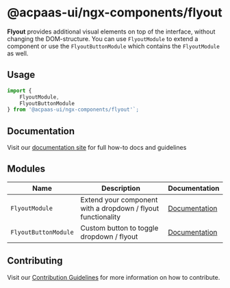 # @acpaas-ui/ngx-components/flyout

**Flyout** provides additional visual elements on top of the interface, without changing the DOM-structure.
You can use `FlyoutModule` to extend a component or use the `FlyoutButtonModule` which contains the `FlyoutModule` as well.

## Usage

```typescript
import {
    FlyoutModule,
    FlyoutButtonModule
} from '@acpaas-ui/ngx-components/flyout'`;
```

## Documentation

Visit our [documentation site](https://acpaas-ui.digipolis.be/) for full how-to docs and guidelines

## Modules

| Name         | Description | Documentation |
| -----------  | ------ | -------------------------- |
| `FlyoutModule` | Extend your component with a dropdown / flyout functionality | [Documentation](./src/lib/flyout/README.md)
| `FlyoutButtonModule` | Custom button to toggle dropdown / flyout  | [Documentation](./src/lib/flyout-button/README.md)

## Contributing

Visit our [Contribution Guidelines](../../CONTRIBUTING.md) for more information on how to contribute.
